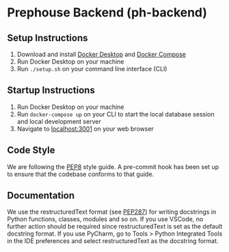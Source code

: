 # Prephouse Backend (ph-backend)

## Setup Instructions

1. Download and install [Docker Desktop](https://www.docker.com/products/docker-desktop) and
[Docker Compose](https://docs.docker.com/compose/install/)
2. Run Docker Desktop on your machine
3. Run `./setup.sh` on your command line interface (CLI)

## Startup Instructions

1. Run Docker Desktop on your machine
2. Run `docker-compose up` on your CLI to start the local database session and local development server
3. Navigate to [localhost:3001](http://localhost:3001) on your web browser

## Code Style

We are following the [PEP8](https://www.python.org/dev/peps/pep-0008/) style guide. A pre-commit hook
has been set up to ensure that the codebase conforms to that guide.

## Documentation

We use the restructuredText format (see [PEP287](https://www.python.org/dev/peps/pep-0287/)) for writing
docstrings in Python functions, classes, modules and so on. If you use VSCode, no further action should be required
since restructuredText is set as the default docstring format. If you use PyCharm, go to Tools > Python Integrated Tools
in the IDE preferences and select restructuredText as the docstring format.
